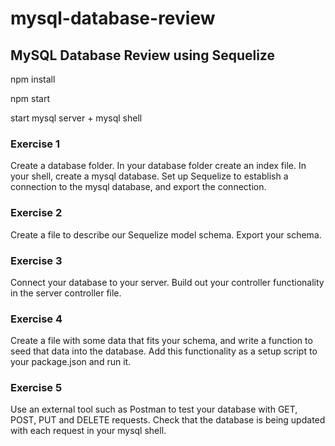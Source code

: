 # mysql-database-review

## MySQL Database Review using Sequelize

npm install

npm start

start mysql server + mysql shell

### Exercise 1

Create a database folder. 
In your database folder create an index file.
In your shell, create a mysql database.
Set up Sequelize to establish a connection to the mysql database, and export the connection.

### Exercise 2

Create a file to describe our Sequelize model schema.
Export your schema.

### Exercise 3

Connect your database to your server. Build out your controller functionality in the server controller file.

### Exercise 4

Create a file with some data that fits your schema, and write a function to seed that data into the database. Add this functionality as a setup script to your package.json and run it.

### Exercise 5

Use an external tool such as Postman to test your database with GET, POST, PUT and DELETE requests. Check that the database is being updated with each request in your mysql shell.
